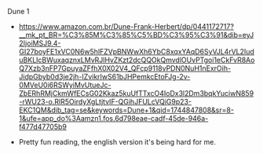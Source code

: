 Dune 1

- https://www.amazon.com.br/Dune-Frank-Herbert/dp/0441172717?__mk_pt_BR=%C3%85M%C3%85%C5%BD%C3%95%C3%91&dib=eyJ2IjoiMSJ9.4-GI27boyFE1xVC0N6w5hlFZVpBNWwXh6YbC8xqxYAqD6SyVJL4rVL2IuduBKLIcBWuxaqznxLMvRJlHvZKzt2dcQQOkQmvdlOUvPTgoi1eCkFvR8AoQ7Xzb3nFP7GpuyaZFfhX0X02V4_QFcp9118vPDN0NuH1nExrOih-JidpGbyb0d3je2jh-IZvikrIwS61bJHPemkcEtoFJg-2v-0MVeU0i6RSWyiMvUtueJc-ZbERhRMjCkmWfECsG02Kkaz5kuUfTTxcO4IoDx3l2Dm3bqkYuciwN859-rWU23-o.RlR5OirdyXgLtjtvIF-QGihJFULcVQiG9p23-EKC1QM&dib_tag=se&keywords=Dune+1&qid=1744847808&sr=8-1&ufe=app_do%3Aamzn1.fos.6d798eae-cadf-45de-946a-f477d47705b9

- Pretty fun reading, the english version it's being hard for me.

